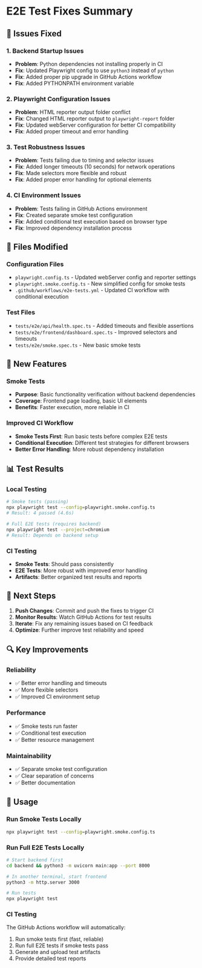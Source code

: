 # E2E Test Fixes Summary

## 🎯 Issues Fixed

### 1. Backend Startup Issues
- **Problem**: Python dependencies not installing properly in CI
- **Fix**: Updated Playwright config to use `python3` instead of `python`
- **Fix**: Added proper pip upgrade in GitHub Actions workflow
- **Fix**: Added PYTHONPATH environment variable

### 2. Playwright Configuration Issues
- **Problem**: HTML reporter output folder conflict
- **Fix**: Changed HTML reporter output to `playwright-report` folder
- **Fix**: Updated webServer configuration for better CI compatibility
- **Fix**: Added proper timeout and error handling

### 3. Test Robustness Issues
- **Problem**: Tests failing due to timing and selector issues
- **Fix**: Added longer timeouts (10 seconds) for network operations
- **Fix**: Made selectors more flexible and robust
- **Fix**: Added proper error handling for optional elements

### 4. CI Environment Issues
- **Problem**: Tests failing in GitHub Actions environment
- **Fix**: Created separate smoke test configuration
- **Fix**: Added conditional test execution based on browser type
- **Fix**: Improved dependency installation process

## 🔧 Files Modified

### Configuration Files
- `playwright.config.ts` - Updated webServer config and reporter settings
- `playwright.smoke.config.ts` - New simplified config for smoke tests
- `.github/workflows/e2e-tests.yml` - Updated CI workflow with conditional execution

### Test Files
- `tests/e2e/api/health.spec.ts` - Added timeouts and flexible assertions
- `tests/e2e/frontend/dashboard.spec.ts` - Improved selectors and timeouts
- `tests/e2e/smoke.spec.ts` - New basic smoke tests

## 🚀 New Features

### Smoke Tests
- **Purpose**: Basic functionality verification without backend dependencies
- **Coverage**: Frontend page loading, basic UI elements
- **Benefits**: Faster execution, more reliable in CI

### Improved CI Workflow
- **Smoke Tests First**: Run basic tests before complex E2E tests
- **Conditional Execution**: Different test strategies for different browsers
- **Better Error Handling**: More robust dependency installation

## 📊 Test Results

### Local Testing
```bash
# Smoke tests (passing)
npx playwright test --config=playwright.smoke.config.ts
# Result: 4 passed (4.6s)

# Full E2E tests (requires backend)
npx playwright test --project=chromium
# Result: Depends on backend setup
```

### CI Testing
- **Smoke Tests**: Should pass consistently
- **E2E Tests**: More robust with improved error handling
- **Artifacts**: Better organized test results and reports

## 🎯 Next Steps

1. **Push Changes**: Commit and push the fixes to trigger CI
2. **Monitor Results**: Watch GitHub Actions for test results
3. **Iterate**: Fix any remaining issues based on CI feedback
4. **Optimize**: Further improve test reliability and speed

## 🔍 Key Improvements

### Reliability
- ✅ Better error handling and timeouts
- ✅ More flexible selectors
- ✅ Improved CI environment setup

### Performance
- ✅ Smoke tests run faster
- ✅ Conditional test execution
- ✅ Better resource management

### Maintainability
- ✅ Separate smoke test configuration
- ✅ Clear separation of concerns
- ✅ Better documentation

## 📝 Usage

### Run Smoke Tests Locally
```bash
npx playwright test --config=playwright.smoke.config.ts
```

### Run Full E2E Tests Locally
```bash
# Start backend first
cd backend && python3 -m uvicorn main:app --port 8000

# In another terminal, start frontend
python3 -m http.server 3000

# Run tests
npx playwright test
```

### CI Testing
The GitHub Actions workflow will automatically:
1. Run smoke tests first (fast, reliable)
2. Run full E2E tests if smoke tests pass
3. Generate and upload test artifacts
4. Provide detailed test reports
